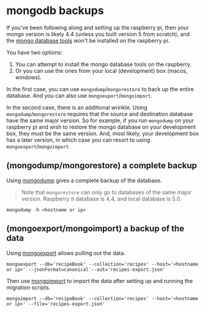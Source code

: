 # mongodb backups

If you've been following along and setting up the raspberry pi, then your mongo version is likely 4.4 (unless you built version 5 from scratch), and the [mongo database tools](https://docs.mongodb.com/database-tools/) won't be installed on the raspberry pi. 

You have two options:
1. You can attempt to install the mongo database tools on the raspberry.
2. Or you can use the ones from your local (development) box (macos, windows). 

In the first case, you can use `mongodump`/`mongorestore` to back up the entire database. And you can also use `mongoexport`/`mongoimport`.

In the second case, there is an additional wrinkle. Using `mongodump`/`mongorestore` requires that the source and destination database have the same major version. So for example, if you run `mongodump` on your raspberry pi and wish to restore the mongo database on your development box, they must be the same version. And, most likely, your development box has a later version, in which case you can resort to using `mongoexport`/`mongoimport`.

## (mongodump/mongorestore) a complete backup

Using [mongodump](https://docs.mongodb.com/database-tools/mongodump/) gives a complete backup of the database.

> Note that `mongorestore` can only go to databases of the same major version. Raspberry π database is 4.4, and local database is 5.0.

```shell
mongodump -h <hostname or ip>
```

## (mongoexport/mongoimport) a backup of the data

Using [mongoexport](https://docs.mongodb.com/database-tools/mongoexport/) allows pulling out the data.

```shell
mongoexport --db='recipeBook' --collection='recipes' --host='<hostname or ip>' --jsonFormat=canonical --out='recipes-export.json'
```

Then use [mongoimport](https://docs.mongodb.com/database-tools/mongoimport/) to import the data after setting up and running the migration scripts.

```shell
mongoimport --db='recipeBook' --collection='recipes' --host='<hostname or ip>' --file='recipes-export.json'
```